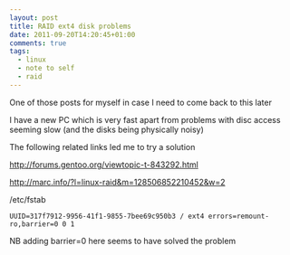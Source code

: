 ```yaml
---
layout: post
title: RAID ext4 disk problems
date: 2011-09-20T14:20:45+01:00
comments: true
tags:
  - linux
  - note to self
  - raid
---
```


One of those posts for myself in case I need to come back to this later

I have a new PC which is very fast apart from problems with disc access seeming slow (and the disks being physically noisy)

The following related links led me to try a solution

<!--more-->

http://forums.gentoo.org/viewtopic-t-843292.html

http://marc.info/?l=linux-raid&m=128506852210452&w=2

/etc/fstab

`UUID=317f7912-9956-41f1-9855-7bee69c950b3 / ext4 errors=remount-ro,barrier=0 0 1`

NB adding barrier=0 here seems to have solved the problem
